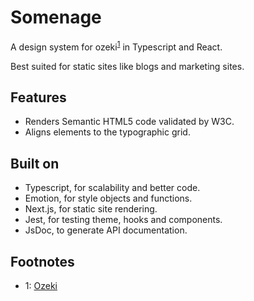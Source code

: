 # Somenage

A design system for ozeki<sup>[1](#1)</sup> in Typescript and React.

Best suited for static sites like blogs and marketing sites.

## Features

- Renders Semantic HTML5 code validated by W3C.
- Aligns elements to the typographic grid.

## Built on

- Typescript, for scalability and better code.
- Emotion, for style objects and functions.
- Next.js, for static site rendering.
- Jest, for testing theme, hooks and components.
- JsDoc, to generate API documentation.

## Footnotes

- <a name="1">1</a>: [Ozeki](https://en.wikipedia.org/wiki/Makuuchi#%C5%8Czeki)
